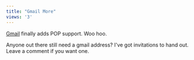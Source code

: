 ```yaml
---
title: "Gmail More"
views: '3'
---
```

<p><a href="https://www.gmail.com">Gmail</a> finally adds POP support.  Woo hoo.</p>
<p>Anyone out there still need a gmail address?  I've got invitations to hand out.  Leave a comment if you want one.</p>

